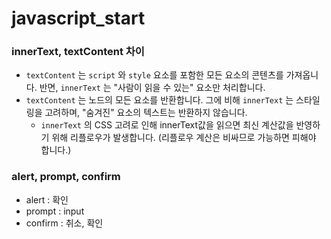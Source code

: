 # javascript_start

### innerText, textContent 차이

- `textContent` 는 `script` 와 `style` 요소를 포함한 모든 요소의 콘텐츠를 가져옵니다. 반면, `innerText` 는 "사람이 읽을 수 있는" 요소만 처리합니다.
- `textContent` 는 노드의 모든 요소를 반환합니다. 그에 비해 `innerText` 는 스타일링을 고려하며, "숨겨진" 요소의 텍스트는 반환하지 않습니다. 
  - `innerText` 의 CSS 고려로 인해 innerText값을 읽으면 최신 계산값을 반영하기 위해 리플로우가 발생합니다. (리플로우 계산은 비싸므로 가능하면 피해야 합니다.)



### alert, prompt, confirm

- alert : 확인 
- prompt : input
- confirm : 취소, 확인

